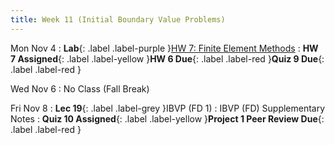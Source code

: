 ```yaml
---
title: Week 11 (Initial Boundary Value Problems)
---
```


Mon Nov 4
: **Lab**{: .label .label-purple }[HW 7: Finite Element Methods](https://classroom.github.com/a/IHv3TqXr)
: **HW 7 Assigned**{: .label .label-yellow }**HW 6 Due**{: .label .label-red }**Quiz 9 Due**{: .label .label-red }

Wed Nov 6
: No Class (Fall Break)

Fri Nov 8
: **Lec 19**{: .label .label-grey }IBVP (FD 1)
    : IBVP (FD) Supplementary Notes
: **Quiz 10 Assigned**{: .label .label-yellow }**Project 1 Peer Review Due**{: .label .label-red }